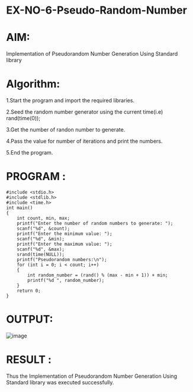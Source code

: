 # EX-NO-6-Pseudo-Random-Number
# AIM: 
Implementation of Pseudorandom Number Generation Using Standard library

# Algorithm:

1.Start the program and import the required libraries.

2.Seed the random number generator using the current time(i.e) rand(time(0));

3.Get the number of randon number to generate.

4.Pass the value for number of iterations and print the numbers.

5.End the program.

# PROGRAM :
```
#include <stdio.h>
#include <stdlib.h>
#include <time.h>
int main() 
{
    int count, min, max;
    printf("Enter the number of random numbers to generate: ");
    scanf("%d", &count);
    printf("Enter the minimum value: ");
    scanf("%d", &min);
    printf("Enter the maximum value: ");
    scanf("%d", &max);
    srand(time(NULL));
    printf("Pseudorandom numbers:\n");   
    for (int i = 0; i < count; i++) 
    {
        int random_number = (rand() % (max - min + 1)) + min;
        printf("%d ", random_number);
    }
    return 0;
}
```
# OUTPUT:
![image](https://github.com/user-attachments/assets/ff647742-e88f-4597-9726-6f168e8b5572)

# RESULT :
Thus the Implementation of Pseudorandom Number Generation Using Standard library was executed successfully.





